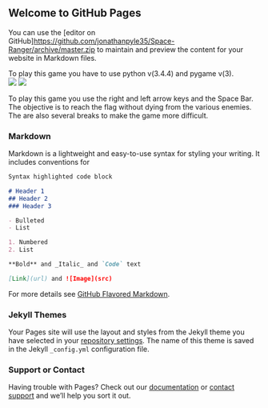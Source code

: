 ## Welcome to GitHub Pages

You can use the [editor on GitHub]https://github.com/jonathanpyle35/Space-Ranger/archive/master.zip to maintain and preview the content for your website in Markdown files.

To play this game you have to use python v(3.4.4) and pygame v(3).  
<img src="example_picture1.jpg">
<img src="example_picture2.jpg">

To play this game you use the right and left arrow keys and the Space Bar.  
The objective is to reach the flag without dying from the various enemies.  
The are also several breaks to make the game more difficult.  
### Markdown

Markdown is a lightweight and easy-to-use syntax for styling your writing. It includes conventions for

```markdown
Syntax highlighted code block

# Header 1
## Header 2
### Header 3

- Bulleted
- List

1. Numbered
2. List

**Bold** and _Italic_ and `Code` text

[Link](url) and ![Image](src)
```

For more details see [GitHub Flavored Markdown](https://guides.github.com/features/mastering-markdown/).

### Jekyll Themes

Your Pages site will use the layout and styles from the Jekyll theme you have selected in your [repository settings](https://github.com/jonathanpyle35/Programming-Platformer-/settings). The name of this theme is saved in the Jekyll `_config.yml` configuration file.

### Support or Contact

Having trouble with Pages? Check out our [documentation](https://help.github.com/categories/github-pages-basics/) or [contact support](https://github.com/contact) and we’ll help you sort it out.
